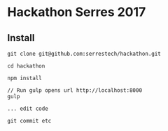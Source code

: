# Hackathon Serres 2017

## Install

```
git clone git@github.com:serrestech/hackathon.git

cd hackathon

npm install

// Run gulp opens url http://localhost:8000
gulp

... edit code

git commit etc
```
